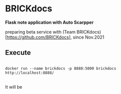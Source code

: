 # BRICKdocs

<b>Flask note application with Auto Scarpper  </b>

preparing beta service with (Team BRICKdocs)[https://github.com/BRICKdocs], since Nov.2021

## Execute
<pre>
<code>
docker run --name brickdocs -p 8888:5000 brickdocs
http://localhost:8888/
</code>
</pre>

It will be 
